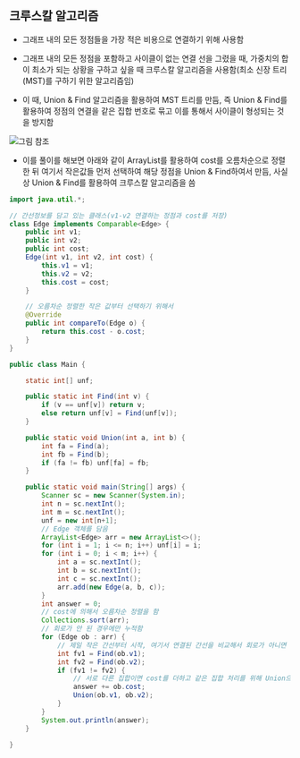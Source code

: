## 크루스칼 알고리즘
- 그래프 내의 모든 정점들을 가장 적은 비용으로 연결하기 위해 사용함

- 그래프 내의 모든 정점을 포함하고 사이클이 없는 연결 선을 그렸을 때, 가중치의 합이 최소가 되는 상황을 구하고 싶을 때 크루스칼 알고리즘을 사용함(최소 신장 트리(MST)를 구하기 위한 알고리즘임)

- 이 때, Union & Find 알고리즘을 활용하여 MST 트리를 만듬, 즉 Union & Find를 활용하여 정점의 연결을 같은 집합 번호로 묶고 이를 통해서 사이클이 형성되는 것을 방지함

![그림 참조](https://ko.wikipedia.org/wiki/%ED%81%AC%EB%9F%AC%EC%8A%A4%EC%BB%AC_%EC%95%8C%EA%B3%A0%EB%A6%AC%EC%A6%98)

- 이를 풀이를 해보면 아래와 같이 ArrayList를 활용하여 cost를 오름차순으로 정렬한 뒤 여기서 작은값들 먼저 선택하여 해당 정점을 Union & Find하여서 만듬, 사실상 Union & Find를 활용하여 크루스칼 알고리즘을 씀

```java
import java.util.*;

// 간선정보를 담고 있는 클래스(v1-v2 연결하는 정점과 cost를 저장)
class Edge implements Comparable<Edge> {
    public int v1;
    public int v2;
    public int cost;
    Edge(int v1, int v2, int cost) {
        this.v1 = v1;
        this.v2 = v2;
        this.cost = cost;
    }

    // 오름차순 정렬한 작은 값부터 선택하기 위해서
    @Override
    public int compareTo(Edge o) {
        return this.cost - o.cost;
    }
}

public class Main {

    static int[] unf;

    public static int Find(int v) {
        if (v == unf[v]) return v;
        else return unf[v] = Find(unf[v]);
    }

    public static void Union(int a, int b) {
        int fa = Find(a);
        int fb = Find(b);
        if (fa != fb) unf[fa] = fb;
    }

    public static void main(String[] args) {
        Scanner sc = new Scanner(System.in);
        int n = sc.nextInt();
        int m = sc.nextInt();
        unf = new int[n+1];
        // Edge 객체를 담음
        ArrayList<Edge> arr = new ArrayList<>();
        for (int i = 1; i <= n; i++) unf[i] = i;
        for (int i = 0; i < m; i++) {
            int a = sc.nextInt();
            int b = sc.nextInt();
            int c = sc.nextInt();
            arr.add(new Edge(a, b, c));
        }
        int answer = 0;
        // cost에 의해서 오름차순 정렬을 함
        Collections.sort(arr);
        // 회로가 안 된 경우에만 누적함
        for (Edge ob : arr) {
            // 제일 작은 간선부터 시작, 여기서 연결된 간선을 비교해서 회로가 아니면 cost를 더함
            int fv1 = Find(ob.v1);
            int fv2 = Find(ob.v2);
            if (fv1 != fv2) {
                // 서로 다른 집합이면 cost를 더하고 같은 집합 처리를 위해 Union으로 묶음
                answer += ob.cost;
                Union(ob.v1, ob.v2);
            }
        }
        System.out.println(answer);
    }

}
```